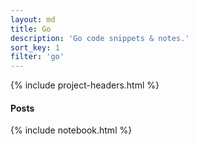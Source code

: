 ```yaml
---
layout: md
title: Go
description: 'Go code snippets & notes.'
sort_key: 1
filter: 'go'
---
```


{% include project-headers.html %}

#### Posts

{% include notebook.html %}


